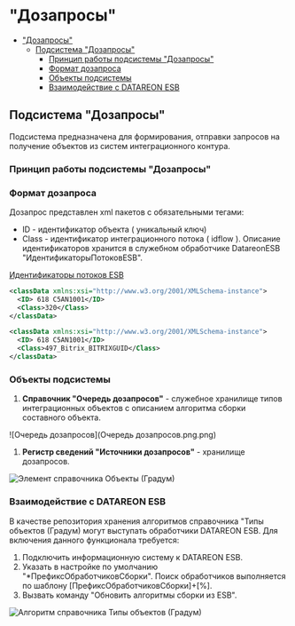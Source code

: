 # "Дозапросы"

- ["Дозапросы"](#дозапросы)
  - [Подсистема "Дозапросы"](#подсистема-дозапросы)
    - [Принцип работы подсистемы "Дозапросы"](#принцип-работы-подсистемы-дозапросы)
    - [Формат дозапроса](#формат-дозапроса)
    - [Объекты подсистемы](#объекты-подсистемы)
    - [Взаимодействие с DATAREON ESB](#взаимодействие-с-datareon-esb)

## Подсистема "Дозапросы"

Подсистема предназначена для формирования, отправки запросов на получение объектов из систем интеграционного контура.

### Принцип работы подсистемы "Дозапросы"

### Формат дозапроса

Дозапрос представлен xml пакетов с обязательными тегами:

- ID - идентификатор объекта ( уникальный ключ)
- Class - идентификатор интеграционного потока ( idflow ). Описание идентификаторов хранится в служебном обработчике DatareonESB "ИдентификаторыПотоковESB".

[Идентификаторы потоков ESB](ИдентификаторыПотоковESB.bsl)

```xml
<classData xmlns:xsi="http://www.w3.org/2001/XMLSchema-instance">
  <ID> 618 C5AN1001</ID>
  <Class>320</Class>
</classData>

<classData xmlns:xsi="http://www.w3.org/2001/XMLSchema-instance">
  <ID> 618 C5AN1001</ID>
  <Class>497_Bitrix_BITRIXGUID</Class>
</classData>
```



### Объекты подсистемы

1. **Справочник "Очередь дозапросов"** - служебное хранилище типов интеграционных объектов с описанием алгоритма сборки составного объекта.

![Очередь дозапросов](Очередь дозапросов.png.png)

1. **Регистр сведений "Источники дозапросов"** - хранилище дозапросов.

![Элемент справочника Объекты (Градум)  ](ЭлементСправочникаОбъекты.png)

### Взаимодействие с DATAREON ESB

В качестве репозитория хранения алгоритмов справочника "Типы объектов (Градум) могут выступать обработчики DATAREON ESB.
Для включения данного функционала требуется:

1. Подключить информационную систему к DATAREON ESB.
2. Указать в настройке по умолчанию "*ПрефиксОбработчиковСборки". Поиск обработчиков выполняется по шаблону [ПрефиксОбработчиковСборки]+[%].
3. Вызвать команду "Обновить алгоритмы сборки из ESB".

![Алгоритм справочника Типы объектов (Градум)](АлгоритмыТипыОбъектов.png)
